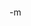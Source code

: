 <object width="425" height="350"><param name="movie" value="http://www.youtube.com/v/yCM_wQy4YVg"></param><param name="wmode" value="transparent"></param><embed src="http://www.youtube.com/v/yCM_wQy4YVg" type="application/x-shockwave-flash" wmode="transparent" width="425" height="350"></embed></object><br/>
-m